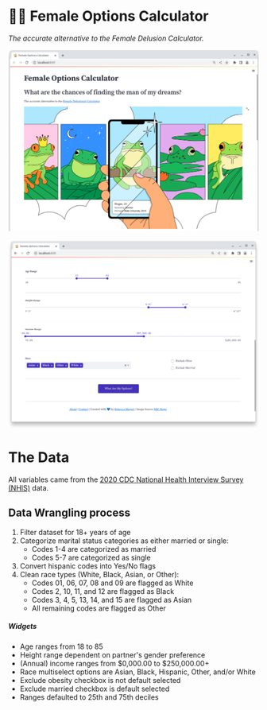 # 🤹‍♀️ Female Options Calculator
*The accurate alternative to the Female Delusion Calculator.*


![Calculator Home](https://github.com/becca-mayers/female-options-app/blob/main/imgs/app-hero.png)

![Calculator Widgets](https://github.com/becca-mayers/female-options-app/blob/main/imgs/app-widgets.png)

# The Data
All variables came from the [2020 CDC National Health Interview Survey (NHIS)](https://www.cdc.gov/nchs/nhis/2020nhis.htm) data. 

## Data Wrangling process
1. Filter dataset for 18+ years of age
2. Categorize marital status categories as either married or single:
    - Codes 1-4 are categorized as married
    - Codes 5-7 are categorized as single
4. Convert hispanic codes into Yes/No flags
5. Clean race types (White, Black, Asian, or Other):
    - Codes 01, 06, 07, 08 and 09 are flagged as White
    - Codes 2, 10, 11, and 12 are flagged as Black
    - Codes 3, 4, 5, 13, 14, and 15 are flagged as Asian
    - All remaining codes are flagged as Other

##### Widgets
+ Age ranges from 18 to 85
+ Height range dependent on partner's gender preference  
+ (Annual) income ranges from $0,000.00 to $250,000.00+  
+ Race multiselect options are Asian, Black, Hispanic, Other, and/or White  
+ Exclude obesity checkbox is not default selected
+ Exclude married checkbox is default selected  
+ Ranges defaulted to 25th and 75th deciles  
